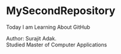 # MySecondRepository
Today I am Learning About GitHub

Author: Surajit Adak. <br>
Studied Master of Computer Applications
